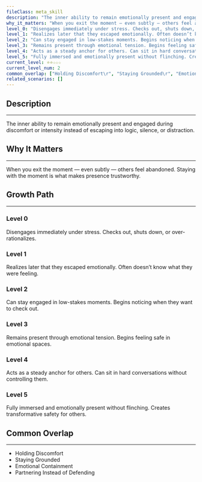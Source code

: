 ```yaml
---
fileClass: meta_skill
description: "The inner ability to remain emotionally present and engaged during discomfort or intensity instead of escaping into logic, silence, or distraction.\r"
why_it_matters: "When you exit the moment — even subtly — others feel abandoned. Staying with the moment is what makes presence trustworthy.\r"
level_0: "Disengages immediately under stress. Checks out, shuts down, or over-rationalizes.\r"
level_1: "Realizes later that they escaped emotionally. Often doesn’t know what they were feeling.\r"
level_2: "Can stay engaged in low-stakes moments. Begins noticing when they want to check out.\r"
level_3: "Remains present through emotional tension. Begins feeling safe in emotional spaces.\r"
level_4: "Acts as a steady anchor for others. Can sit in hard conversations without controlling them.\r"
level_5: "Fully immersed and emotionally present without flinching. Creates transformative safety for others.\r"
current_level: ⭐⭐☆☆☆
current_level_num: 2
common_overlap: ["Holding Discomfort\r", "Staying Grounded\r", "Emotional Containment\r", "Partnering Instead of Defending\r"]
related_scenarios: []
---
```


## Description
---
The inner ability to remain emotionally present and engaged during discomfort or intensity instead of escaping into logic, silence, or distraction.

## Why It Matters
---
When you exit the moment — even subtly — others feel abandoned. Staying with the moment is what makes presence trustworthy.

## Growth Path
---
### Level 0  
Disengages immediately under stress. Checks out, shuts down, or over-rationalizes.

### Level 1  
Realizes later that they escaped emotionally. Often doesn’t know what they were feeling.

### Level 2  
Can stay engaged in low-stakes moments. Begins noticing when they want to check out.

### Level 3  
Remains present through emotional tension. Begins feeling safe in emotional spaces.

### Level 4  
Acts as a steady anchor for others. Can sit in hard conversations without controlling them.

### Level 5  
Fully immersed and emotionally present without flinching. Creates transformative safety for others.

## Common Overlap
---
- Holding Discomfort  
- Staying Grounded  
- Emotional Containment  
- Partnering Instead of Defending
